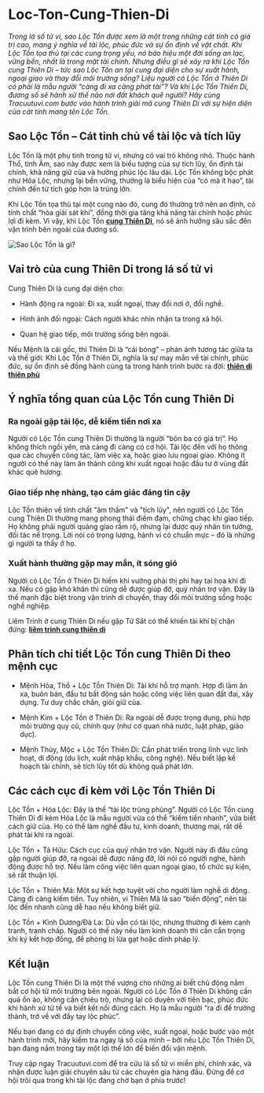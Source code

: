 # Loc-Ton-Cung-Thien-Di
<p dir="ltr"><em>Trong lá số tử vi, sao Lộc Tồn được xem là một trong những cát tinh có giá trị cao, mang ý nghĩa về tài lộc, phúc đức và sự ổn định về vật chất. Khi Lộc Tồn tọa thủ tại các cung trọng yếu, nó báo hiệu một đời sống an lạc, vững bền, nhất là trong mặt tài chính. Nhưng điều gì sẽ xảy ra khi Lộc Tồn cung Thiên Di &ndash; tức sao Lộc Tồn an tại cung đại diện cho sự xuất hành, ngoại giao và thay đổi môi trường sống? Liệu người có Lộc Tồn ở Thiên Di có phải là mẫu người &ldquo;càng đi xa càng phát tài&rdquo;? Và khi Lộc Tồn Thiên Di, đương số sẽ hành xử thế nào nơi đất khách quê người? Hãy cùng Tracuutuvi.com bước vào hành trình giải mã cung Thiên Di với sự hiện diện của cát tinh mang tên Lộc Tồn.</em></p>

<h2 dir="ltr"><strong>Sao Lộc Tồn &ndash; Cát tinh chủ về tài lộc và tích lũy</strong></h2>

<p dir="ltr">Lộc Tồn là một phụ tinh trong tử vi, nhưng có vai trò không nhỏ. Thuộc hành Thổ, tính Âm, sao này được xem là biểu tượng của sự tích lũy, ổn định tài chính, khả năng giữ của và hưởng phúc lộc lâu dài. Lộc Tồn không bộc phát như Hóa Lộc, nhưng lại bền vững, thường là biểu hiện của &ldquo;có mà ít hao&rdquo;, tài chính đến từ tích góp hơn là trúng lớn.</p>

<p dir="ltr">Khi Lộc Tồn tọa thủ tại một cung nào đó, cung đó thường trở nên an định, có tính chất &ldquo;hóa giải sát khí&rdquo;, đồng thời gia tăng khả năng tài chính hoặc phúc lợi đi kèm. Vì vậy, khi Lộc Tồn <strong><a class="in-cell-link" href="https://tracuutuvi.com/cung-thien-di.html" target="_blank">cung Thiên Di</a></strong>, nó sẽ ảnh hưởng sâu sắc đến vận trình bên ngoài của đương số.</p>

<p dir="ltr"><img alt="Sao Lộc Tồn là gì?" src="https://tracuutuvi.com/wp-content/uploads/2023/05/sao-loc-ton-1-2.jpg" /></p>

<h2 dir="ltr"><strong>Vai trò của cung Thiên Di trong lá số tử vi</strong></h2>

<p dir="ltr">Cung Thiên Di là cung đại diện cho:</p>

<ul>
	<li dir="ltr">
	<p dir="ltr">Hành động ra ngoài: Đi xa, xuất ngoại, thay đổi nơi ở, đổi nghề.</p>
	</li>
	<li dir="ltr">
	<p dir="ltr">Hình ảnh đối ngoại: Cách người khác nhìn nhận ta trong xã hội.</p>
	</li>
	<li dir="ltr">
	<p dir="ltr">Quan hệ giao tiếp, môi trường sống bên ngoài.</p>
	</li>
</ul>

<p dir="ltr">Nếu Mệnh là cái gốc, thì Thiên Di là &ldquo;cái bóng&rdquo; &ndash; phản ánh tương tác giữa ta và thế giới. Khi Lộc Tồn ở Thiên Di, nghĩa là sự may mắn về tài chính, phúc đức, sự ổn định sẽ đồng hành cùng ta trong hành trình bước ra đời:&nbsp;<strong><a class="in-cell-link" href="http://SPL5" target="_blank">thiên di thiên phủ</a></strong></p>

<h2 dir="ltr"><strong>Ý nghĩa tổng quan của Lộc Tồn cung Thiên Di</strong></h2>

<h3 dir="ltr">Ra ngoài gặp tài lộc, dễ kiếm tiền nơi xa</h3>

<p dir="ltr">Người có Lộc Tồn cung Thiên Di thường là người &ldquo;bôn ba có giá trị&rdquo;. Họ không thích ngồi yên, mà càng đi càng có cơ hội. Tài lộc đến với họ thông qua các chuyến công tác, làm việc xa, hoặc giao lưu ngoại giao. Không ít người có thế này làm ăn thành công khi xuất ngoại hoặc đầu tư ở vùng đất khác quê hương.</p>

<h3 dir="ltr">Giao tiếp nhẹ nhàng, tạo cảm giác đáng tin cậy</h3>

<p dir="ltr">Lộc Tồn thiên về tính chất &quot;âm thầm&quot; và &quot;tích lũy&quot;, nên người có Lộc Tồn cung Thiên Di thường mang phong thái điềm đạm, chững chạc khi giao tiếp. Họ không phải người quảng giao rầm rộ, nhưng lại được quý nhân tin tưởng, đối tác nể trọng. Lời nói có trọng lượng, hành vi có chuẩn mực &ndash; đó là những gì người ta thấy ở họ.</p>

<h3 dir="ltr">Xuất hành thường gặp may mắn, ít sóng gió</h3>

<p dir="ltr">Người có Lộc Tồn ở Thiên Di hiếm khi vướng phải thị phi hay tai họa khi đi xa. Nếu có gặp khó khăn thì cũng dễ được giúp đỡ, quý nhân trợ vận. Đây là thế mạnh đặc biệt trong vận trình di chuyển, thay đổi môi trường sống hoặc nghề nghiệp.</p>

<p dir="ltr">Liêm Trinh ở cung Thiên Di nếu gặp Tứ Sát có thể khiến tài khí bị chặn đứng:&nbsp;<strong><a class="in-cell-link" href="http://SPL7" target="_blank">liêm trinh cung thiên di</a></strong></p>

<h2 dir="ltr"><strong>Phân tích chi tiết Lộc Tồn cung Thiên Di theo mệnh cục</strong></h2>

<ul>
	<li dir="ltr">
	<p dir="ltr">Mệnh Hỏa, Thổ + Lộc Tồn Thiên Di: Tài khí hỗ trợ mạnh. Hợp đi làm ăn xa, buôn bán, đầu tư bất động sản hoặc công việc liên quan đất đai, xây dựng. Tư duy chắc chắn, giỏi giữ của.</p>
	</li>
	<li dir="ltr">
	<p dir="ltr">Mệnh Kim + Lộc Tồn ở Thiên Di: Ra ngoài dễ được trọng dụng, phù hợp môi trường quy củ, chính quy (như cơ quan nhà nước, luật pháp, giáo dục).</p>
	</li>
	<li dir="ltr">
	<p dir="ltr">Mệnh Thủy, Mộc + Lộc Tồn Thiên Di: Cần phát triển trong lĩnh vực linh hoạt, di động (du lịch, xuất nhập khẩu, công nghệ). Nếu biết lập kế hoạch tài chính, sẽ tích lũy tốt dù không quá phát lớn.</p>
	</li>
</ul>

<h2 dir="ltr"><strong>Các cách cục đi kèm với Lộc Tồn Thiên Di</strong></h2>

<p dir="ltr">Lộc Tồn + Hóa Lộc: Đây là thế &ldquo;tài lộc trùng phùng&rdquo;. Người có Lộc Tồn cung Thiên Di đi kèm Hóa Lộc là mẫu người vừa có thể &ldquo;kiếm tiền nhanh&rdquo;, vừa biết cách giữ của. Họ có thể làm nghề đầu tư, kinh doanh, thương mại, rất dễ phát tài khi ra ngoài.</p>

<p dir="ltr">Lộc Tồn + Tả Hữu: Cách cục của quý nhân trợ vận. Người này đi đâu cũng gặp người giúp đỡ, ra ngoài dễ được nâng đỡ, lời nói có người nghe, hành động được hỗ trợ. Nếu làm công việc liên quan ngoại giao, tổ chức sự kiện, sẽ rất thuận lợi.</p>

<p dir="ltr">Lộc Tồn + Thiên Mã: Một sự kết hợp tuyệt vời cho người làm nghề di động. Càng đi càng kiếm tiền. Tuy nhiên, vì Thiên Mã là sao &ldquo;biến động&rdquo;, nên tài lộc đến nhanh cũng dễ hao nếu không biết giữ.</p>

<p dir="ltr">Lộc Tồn + Kình Dương/Đà La: Dù vẫn có tài lộc, nhưng thường đi kèm cạnh tranh, tranh chấp. Người có thế này nếu làm kinh doanh thì cần cẩn trọng khi ký kết hợp đồng, đề phòng bị lừa gạt hoặc dính pháp lý.</p>

<h2 dir="ltr"><strong>Kết luận&nbsp;</strong></h2>

<p dir="ltr">Lộc Tồn cung Thiên Di là một thế vượng cho những ai biết chủ động nắm bắt cơ hội từ môi trường bên ngoài. Người có Lộc Tồn ở Thiên Di không cần quá ồn ào, không cần chiêu trò, nhưng lại có duyên với tiền bạc, phúc đức khi hành xử tử tế và biết kết nối đúng cách. Họ là mẫu người &ldquo;ra đi để trưởng thành, trở về với đầy tay lộc phúc&rdquo;.</p>

<p dir="ltr">Nếu bạn đang có dự định chuyển công việc, xuất ngoại, hoặc bước vào một hành trình mới, hãy kiểm tra ngay lá số của mình &ndash; bởi nếu Lộc Tồn Thiên Di, bạn đang nắm trong tay một lợi thế lớn để biến đổi vận mệnh.</p>

<p dir="ltr">Truy cập ngay Tracuutuvi.com để tra cứu lá số tử vi miễn phí, chính xác, và nhận được luận giải chuyên sâu từ các chuyên gia hàng đầu. Đừng để cơ hội trôi qua trong khi tài lộc đang chờ bạn ở phía trước!</p>

<div>&nbsp;</div>
